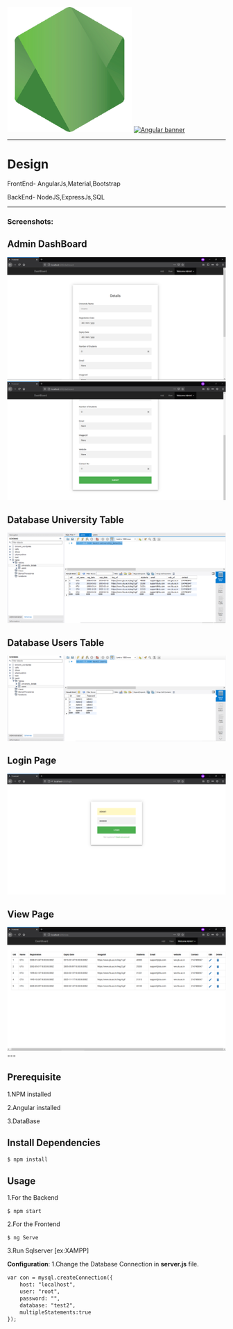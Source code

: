 [![Nodejs banner](https://raw.githubusercontent.com/github/explore/80688e429a7d4ef2fca1e82350fe8e3517d3494d/topics/nodejs/nodejs.png)](https://nodejs.org)
[![Angular banner](https://raw.githubusercontent.com/dart-lang/angular/master/doc/angulardart-logo.png)](https://angularjs.org/) 


<hr>

# Design

FrontEnd- AngularJs,Material,Bootstrap

BackEnd-  NodeJS,ExpressJs,SQL

---
### Screenshots:

## Admin DashBoard
<img src="/views\dashboard(1).PNG">
<img src="/views\dashboard(2).PNG">

## Database University Table
<img src="/views\dbUniversity.PNG">

## Database Users Table
<img src="/views\dbUsers.PNG">

## Login Page
<img src="/views\login.PNG">

## View Page
<img src="/views\view.PNG">
---

## Prerequisite

1.NPM installed

2.Angular installed

3.DataBase

## Install Dependencies

```
$ npm install 
```

## Usage

1.For the Backend
```
$ npm start 
```
2.For the Frontend
```
$ ng Serve 
```
3.Run Sqlserver [ex:XAMPP]

**Configuration**:
1.Change the Database Connection in **server.js** file.

```
var con = mysql.createConnection({
    host: "localhost",
    user: "root",
    password: "",
    database: "test2",
    multipleStatements:true
});
```
